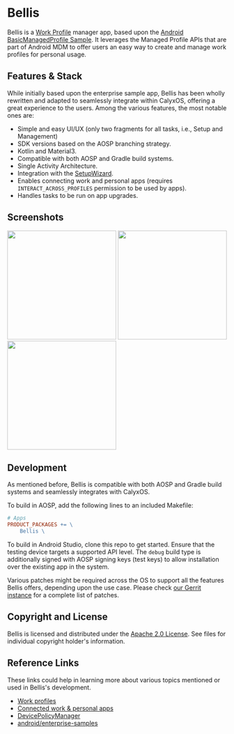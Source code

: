 # Bellis

Bellis is a [Work Profile](https://support.google.com/work/android/answer/6191949?hl=en) manager app,
based upon the [Android BasicManagedProfile Sample](https://github.com/android/enterprise-samples/tree/989baf811a43127ef55e5021f1bcabbe229d148b/BasicManagedProfile).
It leverages the Managed Profile APIs that are part of Android MDM to offer users an easy way to
create and manage work profiles for personal usage.

## Features & Stack

While initially based upon the enterprise sample app, Bellis has been wholly rewritten and adapted to
seamlessly integrate within CalyxOS, offering a great experience to the users. Among the various features,
the most notable ones are:

- Simple and easy UI/UX (only two fragments for all tasks, i.e., Setup and Management)
- SDK versions based on the AOSP branching strategy.
- Kotlin and Material3.
- Compatible with both AOSP and Gradle build systems.
- Single Activity Architecture.
- Integration with the [SetupWizard](https://gitlab.com/CalyxOS/platform_packages_apps_SetupWizard).
- Enables connecting work and personal apps (requires `INTERACT_ACROSS_PROFILES` permission to be used by apps).
- Handles tasks to be run on app upgrades.

## Screenshots

[<img src="https://gitlab.com/theimpulson/platform_packages_apps_Bellis/-/raw/tmp/assets/screenshot-01.png" width=250>](https://gitlab.com/theimpulson/platform_packages_apps_Bellis/-/raw/tmp/assets/screenshot-01.png)
[<img src="https://gitlab.com/theimpulson/platform_packages_apps_Bellis/-/raw/tmp/assets/screenshot-02.png" width=250>](https://gitlab.com/theimpulson/platform_packages_apps_Bellis/-/raw/tmp/assets/screenshot-02.png)
[<img src="https://gitlab.com/theimpulson/platform_packages_apps_Bellis/-/raw/tmp/assets/screenshot-03.png" width=250>](https://gitlab.com/theimpulson/platform_packages_apps_Bellis/-/raw/tmp/assets/screenshot-03.png)

## Development

As mentioned before, Bellis is compatible with both AOSP and Gradle build systems and seamlessly integrates
with CalyxOS.

To build in AOSP, add the following lines to an included Makefile:

```makefile
# Apps
PRODUCT_PACKAGES += \
    Bellis \
```

To build in Android Studio, clone this repo to get started. Ensure that the testing device targets
a supported API level. The `debug` build type is additionally signed with AOSP signing keys (test keys) to
allow installation over the existing app in the system.

Various patches might be required across the OS to support all the features Bellis offers, depending
upon the use case. Please check [our Gerrit instance](https://review.calyxos.org/) for a complete list of patches.

## Copyright and License

Bellis is licensed and distributed under the [Apache 2.0 License](LICENSE). See files for individual
copyright holder's information.

## Reference Links

These links could help in learning more about various topics mentioned or used in Bellis's development.

- [Work profiles](https://developer.android.com/work/managed-profiles)
- [Connected work & personal apps](https://developers.google.com/android/work/connected-apps)
- [DevicePolicyManager](https://developer.android.com/reference/android/app/admin/DevicePolicyManager)
- [android/enterprise-samples](https://github.com/android/enterprise-samples/)